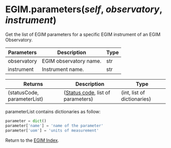 # EGIM.parameters(*self*, *observatory*, *instrument*)

Get the list of EGIM parameters for a specific EGIM instrument of an EGIM Observatory.

Parameters | Description | Type
--- | --- | ---
observatory | EGIM observatory name. | str
instrument | Instrument name. | str

Returns | Description | Type
--- | --- | ---
(statusCode, parameterList) | ([Status code](https://en.wikipedia.org/wiki/List_of_HTTP_status_codes), list of parameters) | (int, list of dictionaries)

parameterList contains dictionaries as follow:

```python
parameter = dict()
parameter['name'] = 'name of the parameter'
parameter['uom'] = 'units of measurement'
```

Return to the [EGIM Index](index_egim.md).
